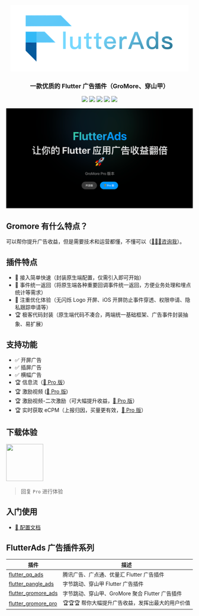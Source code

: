 <p align="center">
<a href="https://github.com/FlutterAds"><img src="https://raw.githubusercontent.com/FlutterAds/site/master/logo/flutterads_logo.png" alt="logo"/></a>
</p>
<h3 align="center">一款优质的 Flutter 广告插件（GroMore、穿山甲）</h3>

<p align="center">
<a href="https://pub.dev/packages/flutter_gromore_ads"><img src=https://img.shields.io/badge/version-v2.1.0-success></a>
<a href="https://github.com/FlutterAds/flutter_gromore_ads"><img src=https://img.shields.io/badge/platform-iOS%20%7C%20Android-brightgreen></a>
<a href="https://github.com/FlutterAds/flutter_gromore_ads/actions/workflows/flutter.yml"><img src="https://github.com/FlutterAds/flutter_gromore_ads/actions/workflows/flutter.yml/badge.svg?branch=develop"></a>
<a href="https://github.com/FlutterAds/flutter_gromore_ads"><img src=https://img.shields.io/github/stars/FlutterAds/flutter_gromore_ads?color=brightgreen></a>
<a href="https://github.com/FlutterAds/flutter_gromore_ads/blob/develop/LICENSE"><img src=https://img.shields.io/badge/license-MIT-brightgreen></a>
</p>
<p align="center">
<a href="https://flutterads.github.io/site/"><img src="https://raw.githubusercontent.com/FlutterAds/.github/main/gromore_pro_site.png" alt="gromore"/></a>
</p>

## Gromore 有什么特点？

可以帮你提升广告收益，但是需要技术和运营都懂，不懂可以（[🧑🏻‍💻咨询我](https://flutterads.github.io/site/)）。

## 插件特点
- 🔨 接入简单快速（封装原生端配置，仅需引入即可开始）
- 📡 事件统一返回（将原生端各种重要回调事件统一返回，方便业务处理和埋点统计等需求）
- 🎁 注重优化体验（无闪烁 Logo 开屏、iOS 开屏防止事件穿透、权限申请、隐私跟踪申请等）
- 🏆 极客代码封装（原生端代码不凑合，两端统一基础框架、广告事件封装抽象、易扩展）

## 支持功能

- ✅ 开屏广告
- ✅ 插屏广告
- ✅ 横幅广告
- 🏆 信息流（[🚀 Pro 版](https://flutterads.github.io/site/)）
- 🏆 激励视频 ([🚀 Pro 版](https://flutterads.github.io/site/))
- 🏆 激励视频-二次激励（可大幅提升收益，[🚀 Pro 版](https://flutterads.github.io/site/)）
- 🏆 实时获取 eCPM（上报归因，买量更有效，[🚀 Pro 版](https://flutterads.github.io/site/)）

## 下载体验
<a href="https://www.pgyer.com/app/qrcode/fads"><img src="https://raw.githubusercontent.com/yy1300326388/yy1300326388/main/images/gzh/gzh_qrcode.jpeg" width='100' height='100'></a>
> 回复 `Pro` 进行体验

## 入门使用
 - [📃 配置文档](https://flutterads.github.io/site/start/guide/install.html)

## FlutterAds 广告插件系列
|插件|描述|
|-|-|
|[flutter_qq_ads](https://github.com/FlutterAds/flutter_qq_ads)|腾讯广告、广点通、优量汇 Flutter 广告插件|
|[flutter_pangle_ads](https://github.com/FlutterAds/flutter_pangle_ads)|字节跳动、穿山甲 Flutter 广告插件|
|[flutter_gromore_ads](https://github.com/FlutterAds/flutter_gromore_ads)|字节跳动、穿山甲、GroMore 聚合 Flutter 广告插件|
|[flutter_gromore_pro](https://flutterads.github.io/site/)|🏆🏆🏆 帮你大幅提升广告收益，发挥出最大的用户价值|

